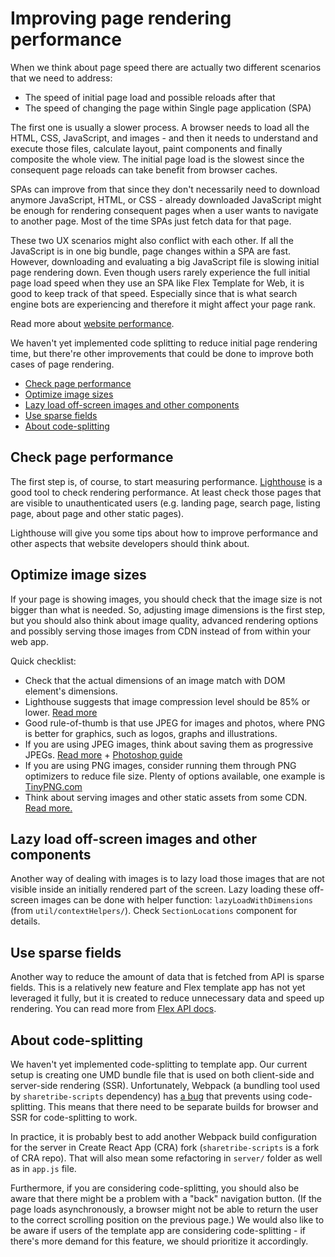 # Improving page rendering performance

When we think about page speed there are actually two different scenarios that we need to address:

* The speed of initial page load and possible reloads after that
* The speed of changing the page within Single page application (SPA)

The first one is usually a slower process. A browser needs to load all the HTML, CSS, JavaScript,
and images - and then it needs to understand and execute those files, calculate layout, paint
components and finally composite the whole view. The initial page load is the slowest since the
consequent page reloads can take benefit from browser caches.

SPAs can improve from that since they don't necessarily need to download anymore JavaScript, HTML,
or CSS - already downloaded JavaScript might be enough for rendering consequent pages when a user
wants to navigate to another page. Most of the time SPAs just fetch data for that page.

These two UX scenarios might also conflict with each other. If all the JavaScript is in one big
bundle, page changes within a SPA are fast. However, downloading and evaluating a big JavaScript
file is slowing initial page rendering down. Even though users rarely experience the full initial
page load speed when they use an SPA like Flex Template for Web, it is good to keep track of that
speed. Especially since that is what search engine bots are experiencing and therefore it might
affect your page rank.

Read more about
[website performance](https://developers.google.com/web/fundamentals/performance/why-performance-matters/).

We haven't yet implemented code splitting to reduce initial page rendering time, but there're other
improvements that could be done to improve both cases of page rendering.

* [Check page performance](#check-page-performance)
* [Optimize image sizes](#optimize-image-sizes)
* [Lazy load off-screen images and other components](#lazy-load-off-screen-images-and-other-components)
* [Use sparse fields](#use-sparse-fields)
* [About code-splitting](#about-code-splitting)

## Check page performance

The first step is, of course, to start measuring performance.
[Lighthouse](https://developers.google.com/web/tools/lighthouse/) is a good tool to check rendering
performance. At least check those pages that are visible to unauthenticated users (e.g. landing
page, search page, listing page, about page and other static pages).

Lighthouse will give you some tips about how to improve performance and other aspects that website
developers should think about.

## Optimize image sizes

If your page is showing images, you should check that the image size is not bigger than what is
needed. So, adjusting image dimensions is the first step, but you should also think about image
quality, advanced rendering options and possibly serving those images from CDN instead of from
within your web app.

Quick checklist:

* Check that the actual dimensions of an image match with DOM element's dimensions.
* Lighthouse suggests that image compression level should be 85% or lower.
  [Read more](https://developers.google.com/web/tools/lighthouse/audits/optimize-images)
* Good rule-of-thumb is that use JPEG for images and photos, where PNG is better for graphics, such
  as logos, graphs and illustrations.
* If you are using JPEG images, think about saving them as progressive JPEGs.
  [Read more](https://cloudinary.com/blog/progressive_jpegs_and_green_martians) +
  [Photoshop guide](https://helpx.adobe.com/photoshop-elements/using/optimizing-images-jpeg-format.html)
* If you are using PNG images, consider running them through PNG optimizers to reduce file size.
  Plenty of options available, one example is [TinyPNG.com](https://tinypng.com)
* Think about serving images and other static assets from some CDN.
  [Read more.](https://www.smashingmagazine.com/2017/04/content-delivery-network-optimize-images/)

## Lazy load off-screen images and other components

Another way of dealing with images is to lazy load those images that are not visible inside an
initially rendered part of the screen. Lazy loading these off-screen images can be done with helper
function: `lazyLoadWithDimensions` (from `util/contextHelpers/`). Check `SectionLocations` component
for details.

## Use sparse fields

Another way to reduce the amount of data that is fetched from API is sparse fields. This is a
relatively new feature and Flex template app has not yet leveraged it fully, but it is created to
reduce unnecessary data and speed up rendering. You can read more from
[Flex API docs](https://flex-docs.sharetribe.com/#sparse-attributes).

## About code-splitting

We haven't yet implemented code-splitting to template app. Our current setup is creating one UMD
bundle file that is used on both client-side and server-side rendering (SSR). Unfortunately, Webpack
(a bundling tool used by `sharetribe-scripts` dependency) has
[a bug](https://github.com/webpack/webpack/issues/2471) that prevents using code-splitting. This
means that there need to be separate builds for browser and SSR for code-splitting to work.

In practice, it is probably best to add another Webpack build configuration for the server in Create
React App (CRA) fork (`sharetribe-scripts` is a fork of CRA repo). That will also mean some
refactoring in `server/` folder as well as in `app.js` file.

Furthermore, if you are considering code-splitting, you should also be aware that there might be a
problem with a "back" navigation button. (If the page loads asynchronously, a browser might not be
able to return the user to the correct scrolling position on the previous page.) We would also like
to be aware if users of the template app are considering code-splitting - if there's more demand for
this feature, we should prioritize it accordingly.

